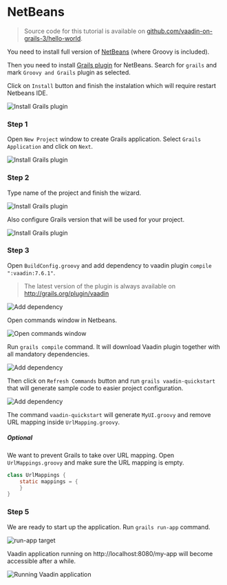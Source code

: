 # NetBeans

> Source code for this tutorial is available on [github.com/vaadin-on-grails-3/hello-world](https://github.com/vaadin-on-grails-3/hello-world).

You need to install full version of [NetBeans](https://netbeans.org/downloads/index.html) (where Groovy is included).

Then you need to install [Grails plugin](https://netbeans.org/kb/docs/web/grails-quickstart.html) for NetBeans. Search for `grails` and mark `Groovy and Grails` plugin as selected.

Click on `Install` button and finish the instalation which will require restart Netbeans IDE.

![Install Grails plugin](http://vaadinongrails.com/book/1_5_plugin.png)

### Step 1

Open `New Project` window to create Grails application. Select `Grails Application` and click on `Next`.

![Install Grails plugin](http://vaadinongrails.com/book/1_5_create_project.png)

### Step 2

Type name of the project and finish the wizard.

![Install Grails plugin](http://vaadinongrails.com/book/1_5_project_name.png)

Also configure Grails version that will be used for your project.

![Install Grails plugin](http://vaadinongrails.com/book/1_5_grails.png)

### Step 3

Open `BuildConfig.groovy` and add dependency to vaadin plugin `compile ":vaadin:7.6.1"`.

> The latest version of the plugin is always available on http://grails.org/plugin/vaadin

![Add dependency](http://vaadinongrails.com/book/1_5_buildconfig.png)

Open commands window in Netbeans.

![Open commands window](http://vaadinongrails.com/book/1_5_open-grails.png)

Run `grails compile` command. It will download Vaadin plugin together with all mandatory dependencies.

![Add dependency](http://vaadinongrails.com/book/1_5_run-compile.png)

Then click on `Refresh Commands` button and run `grails vaadin-quickstart`  that will generate sample code to easier project configuration.

![Add dependency](http://vaadinongrails.com/book/1_5_run-quickstart.png)

The command `vaadin-quickstart` will generate `MyUI.groovy` and remove URL mapping inside `UrlMapping.groovy`.


##### Optional

We want to prevent Grails to take over URL mapping. Open `UrlMappings.groovy` and make sure the URL mapping is empty.

```java
class UrlMappings {
    static mappings = {
    }
}
```

### Step 5

We are ready to start up the application. Run `grails run-app` command.

![run-app target](http://vaadinongrails.com/book/1_5_run_app.png)

Vaadin application running on http://localhost:8080/my-app will become accessible after a while.

![Running Vaadin application](http://vaadinongrails.com/book/1_1_run_app.png)

